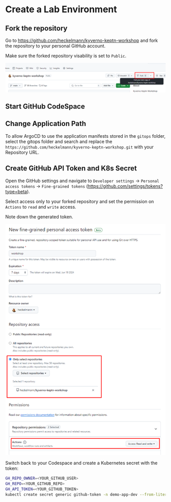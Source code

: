 # Create a Lab Environment

## Fork the repository

Go to https://github.com/heckelmann/kyverno-keptn-workshop and fork the repository to your personal GitHub account.

Make sure the forked repository visability is set to `Public`.

![Fork Repository](assets/01-fork-repository.png)


## Start GitHub CodeSpace



## Change Application Path

To allow ArgoCD to use the application manifests stored in the `gitops` folder, select the gitops folder and search and replace the `https://github.com/heckelmann/kyverno-keptn-workshop.git` with your Repository URL.


## Create GitHub API Token and K8s Secret

Open the GitHub settings and navigate to `Developer settings` -> `Personal access tokens` -> `Fine-grained tokens` (https://github.com/settings/tokens?type=beta).

Select access only to your forked repository and set the permission on `Actions` to `read` and `write` access.

Note down the generated token.

![Fork Repository](assets/01-create-token.png)

Switch back to your Codespace and create a Kubernetes secret with the token:

```bash
GH_REPO_OWNER=<YOUR_GITHUB_USER>
GH_REPO=<YOUR_GITHUB_REPO>
GH_API_TOKEN=<YOUR_GITHUB_TOKEN>
kubectl create secret generic github-token -n demo-app-dev --from-literal=SECURE_DATA="{\"githubRepo\":\"${GH_REPO}\",\"githubRepoOwner\":\"${GH_REPO_OWNER}\",\"apiToken\":\"${GH_API_TOKEN}\"}"
```
